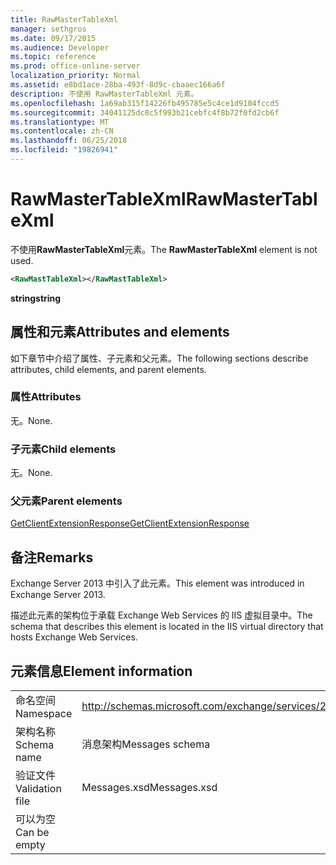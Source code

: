 ```yaml
---
title: RawMasterTableXml
manager: sethgros
ms.date: 09/17/2015
ms.audience: Developer
ms.topic: reference
ms.prod: office-online-server
localization_priority: Normal
ms.assetid: e8bd1ace-28ba-493f-8d9c-cbaaec166a6f
description: 不使用 RawMasterTableXml 元素。
ms.openlocfilehash: 1a69ab315f14226fb495785e5c4ce1d9104fccd5
ms.sourcegitcommit: 34041125dc8c5f993b21cebfc4f8b72f0fd2cb6f
ms.translationtype: MT
ms.contentlocale: zh-CN
ms.lasthandoff: 06/25/2018
ms.locfileid: "19826941"
---
```

# <a name="rawmastertablexml"></a><span data-ttu-id="c24ae-103">RawMasterTableXml</span><span class="sxs-lookup"><span data-stu-id="c24ae-103">RawMasterTableXml</span></span>

<span data-ttu-id="c24ae-104">不使用**RawMasterTableXml**元素。</span><span class="sxs-lookup"><span data-stu-id="c24ae-104">The **RawMasterTableXml** element is not used.</span></span> 
  
```XML
<RawMastTableXml></RawMastTableXml>
```

 <span data-ttu-id="c24ae-105">**string**</span><span class="sxs-lookup"><span data-stu-id="c24ae-105">**string**</span></span>
## <a name="attributes-and-elements"></a><span data-ttu-id="c24ae-106">属性和元素</span><span class="sxs-lookup"><span data-stu-id="c24ae-106">Attributes and elements</span></span>

<span data-ttu-id="c24ae-107">如下章节中介绍了属性、子元素和父元素。</span><span class="sxs-lookup"><span data-stu-id="c24ae-107">The following sections describe attributes, child elements, and parent elements.</span></span>
  
### <a name="attributes"></a><span data-ttu-id="c24ae-108">属性</span><span class="sxs-lookup"><span data-stu-id="c24ae-108">Attributes</span></span>

<span data-ttu-id="c24ae-109">无。</span><span class="sxs-lookup"><span data-stu-id="c24ae-109">None.</span></span>
  
### <a name="child-elements"></a><span data-ttu-id="c24ae-110">子元素</span><span class="sxs-lookup"><span data-stu-id="c24ae-110">Child elements</span></span>

<span data-ttu-id="c24ae-111">无。</span><span class="sxs-lookup"><span data-stu-id="c24ae-111">None.</span></span>
  
### <a name="parent-elements"></a><span data-ttu-id="c24ae-112">父元素</span><span class="sxs-lookup"><span data-stu-id="c24ae-112">Parent elements</span></span>

[<span data-ttu-id="c24ae-113">GetClientExtensionResponse</span><span class="sxs-lookup"><span data-stu-id="c24ae-113">GetClientExtensionResponse</span></span>](getclientextensionresponse.md)
  
## <a name="remarks"></a><span data-ttu-id="c24ae-114">备注</span><span class="sxs-lookup"><span data-stu-id="c24ae-114">Remarks</span></span>

<span data-ttu-id="c24ae-115">Exchange Server 2013 中引入了此元素。</span><span class="sxs-lookup"><span data-stu-id="c24ae-115">This element was introduced in Exchange Server 2013.</span></span>
  
<span data-ttu-id="c24ae-116">描述此元素的架构位于承载 Exchange Web Services 的 IIS 虚拟目录中。</span><span class="sxs-lookup"><span data-stu-id="c24ae-116">The schema that describes this element is located in the IIS virtual directory that hosts Exchange Web Services.</span></span>
  
## <a name="element-information"></a><span data-ttu-id="c24ae-117">元素信息</span><span class="sxs-lookup"><span data-stu-id="c24ae-117">Element information</span></span>

|||
|:-----|:-----|
|<span data-ttu-id="c24ae-118">命名空间</span><span class="sxs-lookup"><span data-stu-id="c24ae-118">Namespace</span></span>  <br/> |http://schemas.microsoft.com/exchange/services/2006/messages  <br/> |
|<span data-ttu-id="c24ae-119">架构名称</span><span class="sxs-lookup"><span data-stu-id="c24ae-119">Schema name</span></span>  <br/> |<span data-ttu-id="c24ae-120">消息架构</span><span class="sxs-lookup"><span data-stu-id="c24ae-120">Messages schema</span></span>  <br/> |
|<span data-ttu-id="c24ae-121">验证文件</span><span class="sxs-lookup"><span data-stu-id="c24ae-121">Validation file</span></span>  <br/> |<span data-ttu-id="c24ae-122">Messages.xsd</span><span class="sxs-lookup"><span data-stu-id="c24ae-122">Messages.xsd</span></span>  <br/> |
|<span data-ttu-id="c24ae-123">可以为空</span><span class="sxs-lookup"><span data-stu-id="c24ae-123">Can be empty</span></span>  <br/> ||
   

